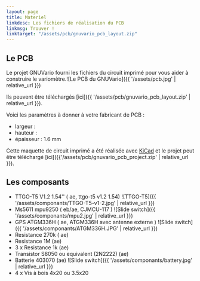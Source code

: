 ```yaml
---
layout: page
title: Materiel
linkdesc: Les fichiers de réalisation du PCB
linkmsg: Trouver !
linktarget: "/assets/pcb/gnuvario_pcb_layout.zip"
---
```


Le PCB
-----------------------------------------

Le projet GNUVario fourni les fichiers du circuit imprimé pour vous aider à construire le variomètre.![Le PCB du GNUVario]({{ '/assets/pcb.jpg' | relative_url }})

Ils peuvent être téléchargés [ici]({{ '/assets/pcb/gnuvario_pcb_layout.zip' | relative_url }}).

Voici les paramètres à donner à votre fabricant de PCB :
* largeur : 
* hauteur : 
* épaisseur : 1.6 mm

Cette maquette de circuit imprimé a été réalisée avec [KiCad](http://kicad-pcb.org/) et le projet peut être téléchargé [ici]({{'/assets/pcb/gnuvario_pcb_project.zip' | relative_url }}).

Les composants
-----------------------------------------

* TTGO-T5 V1.2 1.54'' ( ae, ttgo-t5 v1.2 1.54) 
![TTGO-T5]({{ '/assets/componants/TTGO-T5-v1-2.jpg' | relative_url }})
* Ms5611 mpu9250 ( eb/ae, CJMCU-117 )
![Slide switch]({{ '/assets/componants/mpu2.jpg' | relative_url }})
* GPS ATGM336H  ( ae, ATGM336H avec antenne externe )
![Slide switch]({{ '/assets/componants/ATGM336H.JPG' | relative_url }})
* Resistance 270k ( ae)
* Resistance 1M (ae)
* 3 x Resistance 1k (ae)
* Transistor S8050 ou equivalent (2N2222) (ae)
* Batterie 403070 (ae)
![Slide switch]({{ '/assets/componants/battery.jpg' | relative_url }})
* 4 x Vis à bois 4x20 ou 3.5x20

